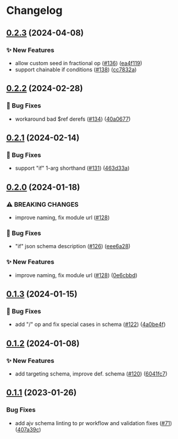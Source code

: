 # Changelog

## [0.2.3](https://github.com/open-feature/flagd-schemas/compare/json/json-schema-v0.2.2...json/json-schema-v0.2.3) (2024-04-08)


### ✨ New Features

* allow custom seed in fractional op ([#136](https://github.com/open-feature/flagd-schemas/issues/136)) ([ea4f119](https://github.com/open-feature/flagd-schemas/commit/ea4f119d2bd716ec4aec05e554d51e7e79ba187b))
* support chainable if conditions ([#138](https://github.com/open-feature/flagd-schemas/issues/138)) ([cc7832a](https://github.com/open-feature/flagd-schemas/commit/cc7832ab20c9e0b8e438ffc4299f661974149454))

## [0.2.2](https://github.com/open-feature/flagd-schemas/compare/json/json-schema-v0.2.1...json/json-schema-v0.2.2) (2024-02-28)


### 🐛 Bug Fixes

* workaround bad $ref derefs ([#134](https://github.com/open-feature/flagd-schemas/issues/134)) ([40a0677](https://github.com/open-feature/flagd-schemas/commit/40a0677a6a97b9e15d4c8e9419d4b666bfa778b3))

## [0.2.1](https://github.com/open-feature/flagd-schemas/compare/json/json-schema-v0.2.0...json/json-schema-v0.2.1) (2024-02-14)


### 🐛 Bug Fixes

* support "if" 1-arg shorthand ([#131](https://github.com/open-feature/flagd-schemas/issues/131)) ([463d33a](https://github.com/open-feature/flagd-schemas/commit/463d33a3895f1cd1149c9d99cdc5fb7981abd296))

## [0.2.0](https://github.com/open-feature/flagd-schemas/compare/json/json-schema-v0.1.3...json/json-schema-v0.2.0) (2024-01-18)


### ⚠ BREAKING CHANGES

* improve naming, fix module url ([#128](https://github.com/open-feature/flagd-schemas/issues/128))

### 🐛 Bug Fixes

* "if" json schema description ([#126](https://github.com/open-feature/flagd-schemas/issues/126)) ([eee6a28](https://github.com/open-feature/flagd-schemas/commit/eee6a2810d9c45a360841a30f3fb92b534f5611d))


### ✨ New Features

* improve naming, fix module url ([#128](https://github.com/open-feature/flagd-schemas/issues/128)) ([0e6cbbd](https://github.com/open-feature/flagd-schemas/commit/0e6cbbd89d1591df728c9ab06d6cf4065f432dfe))

## [0.1.3](https://github.com/open-feature/flagd-schemas/compare/json/json-schema-v0.1.2...json/json-schema-v0.1.3) (2024-01-15)


### 🐛 Bug Fixes

* add "/" op and fix special cases in schema ([#122](https://github.com/open-feature/flagd-schemas/issues/122)) ([4a0be4f](https://github.com/open-feature/flagd-schemas/commit/4a0be4f48816ea0ac83d909ae58b8dcf5acda4b8))

## [0.1.2](https://github.com/open-feature/flagd-schemas/compare/json/json-schema-v0.1.1...json/json-schema-v0.1.2) (2024-01-08)


### ✨ New Features

* add targeting schema, improve def. schema ([#120](https://github.com/open-feature/flagd-schemas/issues/120)) ([6041fc7](https://github.com/open-feature/flagd-schemas/commit/6041fc7ef05fdd6ea9013718f253c869cb528b68))

## [0.1.1](https://github.com/open-feature/schemas/compare/json/json-schema-v0.1.0...json/json-schema-v0.1.1) (2023-01-26)


### Bug Fixes

* add ajv schema linting to pr workflow and validation fixes ([#71](https://github.com/open-feature/schemas/issues/71)) ([407a39c](https://github.com/open-feature/schemas/commit/407a39c2049e95ae1d80c28b68aa2658d597fbc5))
